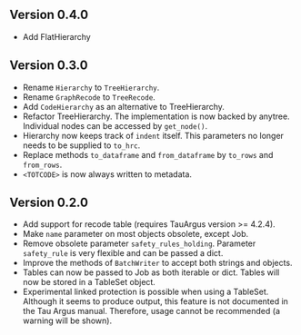 ## Version 0.4.0 ##

- Add FlatHierarchy


## Version 0.3.0 ##

- Rename `Hierarchy` to `TreeHierarchy`.
- Rename `GraphRecode` to `TreeRecode`.
- Add `CodeHierarchy` as an alternative to TreeHierarchy.
- Refactor TreeHierarchy.
  The implementation is now backed by anytree.
  Individual nodes can be accessed by `get_node()`.
- Hierarchy now keeps track of `indent` itself. This parameters no longer needs to be supplied to `to_hrc`.
- Replace methods `to_dataframe` and `from_dataframe` by `to_rows` and `from_rows`.
- `<TOTCODE>` is now always written to metadata.

## Version 0.2.0 ##

- Add support for recode table (requires TauArgus version >= 4.2.4).
- Make `name` parameter on most objects obsolete, except Job.
- Remove obsolete parameter `safety_rules_holding`.
  Parameter `safety_rule` is very flexible and can be passed a dict.
- Improve the methods of `BatchWriter` to accept both strings and objects.
- Tables can now be passed to Job as both iterable or dict.
  Tables will now be stored in a TableSet object.
- Experimental linked protection is possible when using a TableSet.
  Although it seems to produce output, this feature is not documented in the Tau Argus manual.
  Therefore, usage cannot be recommended (a warning will be shown).
